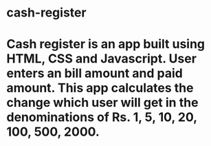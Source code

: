 # cash-register

# Cash register is an app built using HTML, CSS and Javascript. User enters an bill amount and paid amount. This app calculates the change which user will get in the denominations of Rs. 1, 5, 10, 20, 100, 500, 2000.